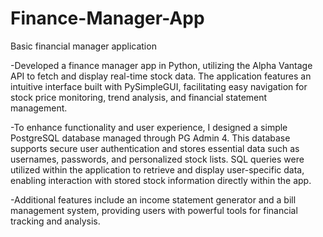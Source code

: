 # Finance-Manager-App
Basic financial manager application

-Developed a finance manager app in Python, utilizing the Alpha Vantage API to fetch and display real-time stock data. The application features an intuitive interface built with PySimpleGUI, facilitating easy navigation for stock price monitoring, trend analysis, and financial statement management.

-To enhance functionality and user experience, I designed a simple PostgreSQL database managed through PG Admin 4. This database supports secure user authentication and stores essential data such as usernames, passwords, and personalized stock lists. SQL queries were utilized within the application to retrieve and display user-specific data, enabling interaction with stored stock information directly within the app.

-Additional features include an income statement generator and a bill management system, providing users with powerful tools for financial tracking and analysis.
